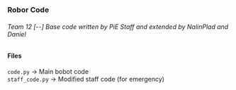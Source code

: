 ### Robor Code
###### Team 12 [--] Base code written by PiE Staff and extended by NalinPlad and Daniel

#### **Files**
`code.py`        ->  Main bobot code<br/>
`staff_code.py`  ->  Modified staff code (for emergency)
